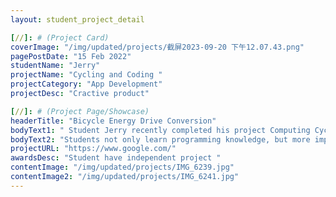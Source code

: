 ```yaml
---
layout: student_project_detail

[//]: # (Project Card)
coverImage: "/img/updated/projects/截屏2023-09-20 下午12.07.43.png"
pagePostDate: "15 Feb 2022"
studentName: "Jerry"
projectName: "Cycling and Coding "
projectCategory: "App Development"
projectDesc: "Cractive product"

[//]: # (Project Page/Showcase)
headerTitle: "Bicycle Energy Drive Conversion"
bodyText1: " Student Jerry recently completed his project Computing Cycle, a completely bicycle-powered energy conversion system that converts mechanical energy into electrical energy and is used to run computing tasks and even aid in the search for life in outer space"
bodyText2: "Students not only learn programming knowledge, but more importantly, they gain profound learning experiences through practice, from which they gain important skills in problem solving, innovative thinking, and teamwork."
projectURL: "https://www.google.com/"
awardsDesc: "Student have independent project "
contentImage: "/img/updated/projects/IMG_6239.jpg"
contentImage2: "/img/updated/projects/IMG_6241.jpg"
---
```


